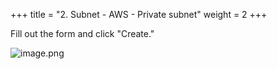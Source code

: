 +++
title = "2. Subnet - AWS - Private subnet"
weight = 2
+++


Fill out the form and click "Create."


![image.png](/images/003-iii-setup-vpc-aws-resources/9-276455-image.png)


